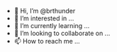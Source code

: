 - 👋 Hi, I’m @brthunder
- 👀 I’m interested in ...
- 🌱 I’m currently learning ...
- 💞️ I’m looking to collaborate on ...
- 📫 How to reach me ...

<!---
brthunder/brthunder is a ✨ special ✨ repository because its `README.md` (this file) appears on your GitHub profile.
You can click the Preview link to take a look at your changes.
--->
